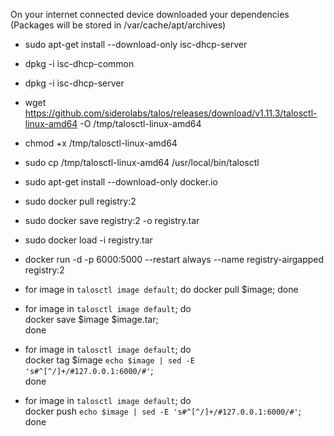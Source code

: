 On your internet connected device downloaded your dependencies (Packages will be stored in /var/cache/apt/archives)
- sudo apt-get install --download-only isc-dhcp-server
-   dpkg -i isc-dhcp-common
-   dpkg -i isc-dhcp-server
- wget https://github.com/siderolabs/talos/releases/download/v1.11.3/talosctl-linux-amd64 -O /tmp/talosctl-linux-amd64
- chmod +x /tmp/talosctl-linux-amd64
- sudo cp /tmp/talosctl-linux-amd64 /usr/local/bin/talosctl

- sudo apt-get install --download-only docker.io
- sudo docker pull registry:2
- sudo docker save registry:2 -o registry.tar
- sudo docker load -i registry.tar
- docker run -d -p 6000:5000 --restart always --name registry-airgapped registry:2
- for image in `talosctl image default`; do docker pull $image; done
- for image in `talosctl image default`; do \
    docker save $image $image.tar; \
  done
- for image in `talosctl image default`; do \
    docker tag $image `echo $image | sed -E 's#^[^/]+/#127.0.0.1:6000/#'`; \
  done
- for image in `talosctl image default`; do \
    docker push `echo $image | sed -E 's#^[^/]+/#127.0.0.1:6000/#'`; \
  done
